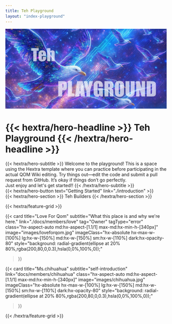 ```yaml
---
title: Teh Playground
layout: "index-playground"
---
```


![image](./images/playground.JPG)
<div class="hx-mb-6">
  <h1>
    {{< hextra/hero-headline >}}
    Teh Playground
    {{< /hextra/hero-headline >}}
  </h1>
</div>

<div class="hx-mb-12">
  {{< hextra/hero-subtitle >}}
  Welcome to the playground! This is a space using the Hextra template where you can practice before participating in the actual QOM Wiki editing. Try things out—edit the code and submit a pull request from GitHub. It’s okay if things don’t go perfectly. &nbsp;<br class="sm:hx-block hx-hidden" />
  Just enjoy and let's get started!!
  {{< /hextra/hero-subtitle >}}
</div>

<div class="hx-mb-6">
  {{< hextra/hero-button text="Getting Started" link="./introduction" >}}
</div>

<div class="hx-mt-6 hx-mb-6">
  {{< hextra/hero-section >}}
    Teh Builders
  {{< /hextra/hero-section >}}
</div>

{{< hextra/feature-grid >}}

  {{< card
    title="Love For Qom"
    subtitle="What this place is and why we're here."
    link="./docs/members/love"
    tag="Owner"
    tagType="error"
    class="hx-aspect-auto md:hx-aspect-[1.1/1] max-md:hx-min-h-[340px]"
    image="images/loveforqom.jpg"
    imageClass="hx-absolute hx-max-w-[100%] lg:hx-w-[150%] md:hx-w-[150%] sm:hx-w-[110%] dark:hx-opacity-80"
    style="background: radial-gradient(ellipse at 20% 80%,rgba(200,80,0,0.3),hsla(0,0%,100%,0));"
  >}}

  <!-- add your card below -->

{{< card 
title="Ms.chihuahua"
subtitle="self-introduction"
link="docs/members/chihuahua"
class="hx-aspect-auto md:hx-aspect-[1.1/1] max-md:hx-min-h-[340px]"
image="images/chihuahua.jpg"
imageClass="hx-absolute hx-max-w-[100%] lg:hx-w-[150%] md:hx-w-[150%] sm:hx-w-[110%] dark:hx-opacity-80"
style="background: radial-gradient(ellipse at 20% 80%,rgba(200,80,0,0.3),hsla(0,0%,100%,0));"

>}}

{{< /hextra/feature-grid >}}
